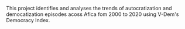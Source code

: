 This project identifies and analyses the trends of autocratization and democatization episodes acoss Afica fom 2000 to 2020 using V-Dem's Democracy Index.
